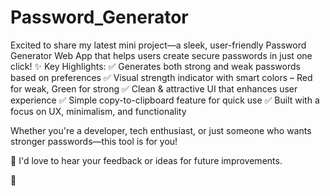 # Password_Generator
Excited to share my latest mini project—a sleek, user-friendly Password Generator Web App that helps users create secure passwords in just one click!
✨ Key Highlights: ✅ Generates both strong and weak passwords based on preferences
✅ Visual strength indicator with smart colors – Red for weak, Green for strong
✅ Clean & attractive UI that enhances user experience
✅ Simple copy-to-clipboard feature for quick use
✅ Built with a focus on UX, minimalism, and functionality

Whether you're a developer, tech enthusiast, or just someone who wants stronger passwords—this tool is for you!

💬 I'd love to hear your feedback or ideas for future improvements. 

🔗
